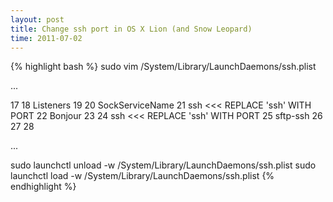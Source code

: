 ```yaml
---
layout: post
title: Change ssh port in OS X Lion (and Snow Leopard)
time: 2011-07-02
---
```


{% highlight bash %}
sudo vim /System/Library/LaunchDaemons/ssh.plist

...

 17     <dict>
 18         <key>Listeners</key>
 19         <dict>
 20             <key>SockServiceName</key>
 21             <string>ssh</string> <<< REPLACE 'ssh' WITH PORT
 22             <key>Bonjour</key>
 23             <array>
 24                 <string>ssh</string> <<< REPLACE 'ssh' WITH PORT
 25                 <string>sftp-ssh</string>
 26             </array>
 27         </dict>
 28     </dict>
 
...

sudo launchctl unload -w /System/Library/LaunchDaemons/ssh.plist
sudo launchctl load -w /System/Library/LaunchDaemons/ssh.plist
{% endhighlight %}